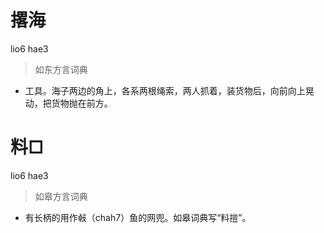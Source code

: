 # 撂海
lio6 hae3
> 如东方言词典
- 工具。海子两边的角上，各系两根绳索，两人抓着，装货物后，向前向上晃动，把货物抛在前方。

# 料□
lio6 hae3
> 如皋方言词典
- 有长柄的用作㪕（chah7）鱼的网兜。如皋词典写“料㨟”。
